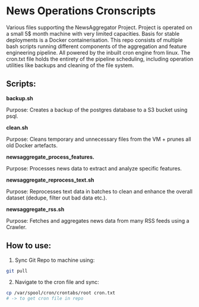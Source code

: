 # News Operations Cronscripts

Various files supporting the NewsAggregator Project. Project is operated on a small 5$ month machine with very limited capacities. Basis for stable deployments is a Docker containerisation. This repo consists of multiple bash scripts running different components of the aggregation and feature engineering pipeline. All powered by the inbuilt cron engine from linux. The cron.txt file holds the entirety of the pipeline scheduling, including operation utilities like backups and cleaning of the file system.

## Scripts:

**backup.sh**

Purpose: Creates a backup of the postgres database to a S3 bucket using psql.

**clean.sh**

Purpose: Cleans temporary and unnecessary files from the VM + prunes all old Docker artefacts.

**newsaggregate_process_features.**

Purpose: Processes news data to extract and analyze specific features.

**newsaggregate_reprocess_text.sh**

Purpose: Reprocesses text data in batches to clean and enhance the overall dataset (dedupe, filter out bad data etc.).

**newsaggregate_rss.sh**

Purpose: Fetches and aggregates news data from many RSS feeds using a Crawler.

## How to use:

1. Sync Git Repo to machine using:
   
```bash
git pull
```
2. Navigate to the cron file and sync:
   
 ```bash
 cp /var/spool/cron/crontabs/root cron.txt
# -> to get cron file in repo
```
